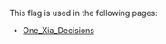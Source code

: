 This flag is used in the following pages:
 - [One_Xia_Decisions](../decisions/One_Xia_Decisions.md)
